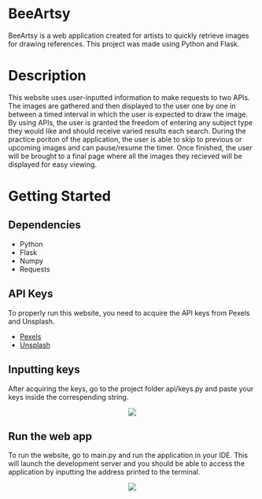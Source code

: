 # BeeArtsy
BeeArtsy is a web application created for artists to quickly retrieve images for drawing references. This project was made using Python and Flask. 

# Description
This website uses user-inputted information to make requests to two APIs. The images are gathered and then displayed to the user one by one in between a timed interval in which the user is expected to draw the image. By using APIs, the user is granted the freedom 
of entering any subject type they would like and should receive varied results each search. During the practice poriton of the application, the user is able to skip to previous or upcoming images and can pause/resume the timer. Once finished, the user will 
be brought to a final page where all the images they recieved will be displayed for easy viewing. 

# Getting Started 
## Dependencies 
* Python
* Flask
* Numpy
* Requests

## API Keys 
To properly run this website, you need to acquire the API keys from Pexels and Unsplash. 
* [Pexels](https://www.pexels.com/api/)
* [Unsplash](https://unsplash.com/documentation#creating-a-developer-account)

## Inputting keys 
After acquiring the keys, go to the project folder api/keys.py and paste your keys inside the correspending string. 
<p align="center">
  <img src="https://github.com/Cpoly02/BeeArtsy/assets/90474907/48daa601-1da9-46c7-955e-d28a00ff3fcb"/>
</p>

## Run the web app 
To run the website, go to main.py and run the application in your IDE. This will launch the development server and you should be able to access the application by inputting the address printed to the terminal. 
<p align="center">
  <img src="https://github.com/Cpoly02/BeeArtsy/assets/90474907/daaa5a64-8f1b-424d-b59a-adc5e393b170"/>
</p>
